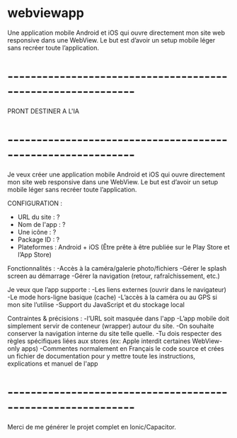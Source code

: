 # webviewapp
Une application mobile Android et iOS qui ouvre directement mon site web responsive dans une WebView. Le but est d’avoir un setup mobile léger sans recréer toute l’application.

# ------------------------------------------------------------ #
PRONT DESTINER A L'IA
# ------------------------------------------------------------ #

Je veux créer une application mobile Android et iOS qui ouvre directement mon site web responsive dans une WebView.
Le but est d’avoir un setup mobile léger sans recréer toute l’application.

CONFIGURATION :
- URL du site : ?
- Nom de l'app : ?
- Une icône : ?
- Package ID : ?
- Plateformes : Android + iOS (Être prête à être publiée sur le Play Store et l’App Store)

Fonctionnalités :
-Accès à la caméra/galerie photo/fichiers
-Gérer le splash screen au démarrage
-Gérer la navigation (retour, rafraîchissement, etc.)

Je veux que l’app supporte :
-Les liens externes (ouvrir dans le navigateur)
-Le mode hors-ligne basique (cache)
-L’accès à la caméra ou au GPS si mon site l’utilise
-Support du JavaScript et du stockage local

Contraintes & précisions :
-l’URL soit masquée dans l'app
-L’app mobile doit simplement servir de conteneur (wrapper) autour du site.
-On souhaite conserver la navigation interne du site telle quelle.
-Tu dois respecter des règles spécifiques liées aux stores (ex: Apple interdit certaines WebView-only apps)
-Commentes normalement en Français le code source et crées un fichier de documentation pour y mettre toute les instructions, explications et manuel de l'app 

# ------------------------------------------------------------ #

Merci de me générer le projet complet en Ionic/Capacitor.
